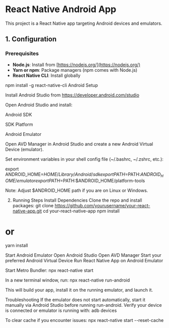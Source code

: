 # React Native Android App

This project is a React Native app targeting Android devices and emulators.

## 1. Configuration

### Prerequisites

- **Node.js**: Install from [https://nodejs.org/](https://nodejs.org/)
- **Yarn or npm**: Package managers (npm comes with Node.js)
- **React Native CLI**: Install globally

npm install -g react-native-cli
Android Setup

Install Android Studio from https://developer.android.com/studio

Open Android Studio and install:

Android SDK

SDK Platform

Android Emulator

Open AVD Manager in Android Studio and create a new Android Virtual Device (emulator).

Set environment variables in your shell config file (~/.bashrc, ~/.zshrc, etc.):

export ANDROID_HOME=$HOME/Library/Android/sdk
export PATH=$PATH:$ANDROID_HOME/emulator
export PATH=$PATH:$ANDROID_HOME/platform-tools


Note: Adjust $ANDROID_HOME path if you are on Linux or Windows.

2. Running Steps
Install Dependencies
Clone the repo and install packages:
git clone https://github.com/yourusername/your-react-native-app.git
cd your-react-native-app
npm install
# or
yarn install

Start Android Emulator
Open Android Studio
Open AVD Manager
Start your preferred Android Virtual Device
Run React Native App on Android Emulator

Start Metro Bundler:
npx react-native start


In a new terminal window, run:
npx react-native run-android

This will build your app, install it on the running emulator, and launch it.

Troubleshooting
If the emulator does not start automatically, start it manually via Android Studio before running run-android.
Verify your device is connected or emulator is running with:
adb devices


To clear cache if you encounter issues:
npx react-native start --reset-cache
